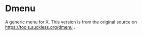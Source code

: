 # Dmenu
A generic menu for X. This version is from the original source on https://tools.suckless.org/dmenu .
